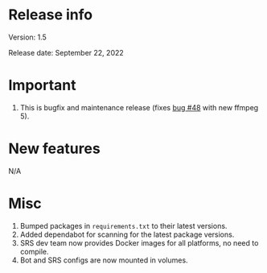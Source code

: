 # Release info

Version: 1.5

Release date: September 22, 2022

# Important
1. This is bugfix and maintenance release (fixes [bug #48](https://github.com/tropicoo/hikvision-camera-bot/issues/48) with new ffmpeg 5).

# New features
N/A

# Misc
1. Bumped packages in `requirements.txt` to their latest versions.
2. Added dependabot for scanning for the latest package versions.
3. SRS dev team now provides Docker images for all platforms, no need to compile.
4. Bot and SRS configs are now mounted in volumes.
